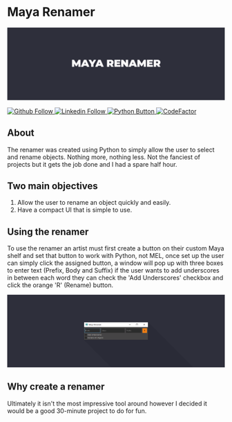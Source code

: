 # Maya Renamer

![Readme banner image](./static/renamer-banner.png)

<a href="https://github.com/KieronJenkins" target="_blank"><img src="https://img.shields.io/badge/GitHub-100000?style=for-the-badge&logo=github&logoColor=white" alt="Github Follow">
<a href="https://uk.linkedin.com/in/kieronjenkins" target="_blank"><img src="https://img.shields.io/badge/LinkedIn-0077B5?style=for-the-badge&logo=linkedin&logoColor=white" alt="Linkedin Follow">
<a href="https://www.python.org/" target="_blank"><img src="https://img.shields.io/badge/Python-3776AB?style=for-the-badge&logo=python&logoColor=white" alt="Python Button">
[![CodeFactor](https://www.codefactor.io/repository/github/kieronjenkins/maya-renamer/badge)](https://www.codefactor.io/repository/github/kieronjenkins/maya-renamer)

## About
The renamer was created using Python to simply allow the user to select and rename objects. Nothing more, nothing less. 
Not the fanciest of projects but it gets the job done and I had a spare half hour.

## Two main objectives
1. Allow the user to rename an object quickly and easily.
2. Have a compact UI that is simple to use.

## Using the renamer
To use the renamer an artist must first create a button on their custom Maya shelf and set that button to work with Python, not MEL, once set up the user can simply click the assigned button, a window will pop up with three boxes to enter text (Prefix, Body and Suffix) if the user wants to add underscores in between each word they can check the 'Add Underscores' checkbox and click the orange 'R' (Rename) button. 
  
![Readme banner image](./static/renamer-pic-banner.png)

## Why create a renamer
Ultimately it isn't the most impressive tool around however I decided it would be a good 30-minute project to do for fun.


